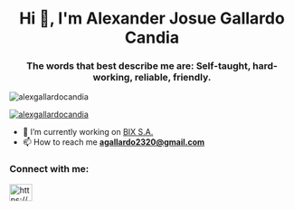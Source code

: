 <h1 align="center">Hi 👋, I'm Alexander Josue Gallardo Candia</h1>
<h3 align="center">The words that best describe me are: Self-taught, hard-working, reliable, friendly.</h3>
<p align="left"> <img src="https://komarev.com/ghpvc/?username=alexgallardocandia&label=Profile%20views&color=0e75b6&style=flat" alt="alexgallardocandia" /> </p>

<p align="left"> <a href="https://github.com/ryo-ma/github-profile-trophy"><img src="https://github-profile-trophy.vercel.app/?username=alexgallardocandia" alt="alexgallardocandia" /></a> </p>

- 🔭 I’m currently working on [BIX S.A. ](https://www.bixparaguay.com/)
- 📫 How to reach me **agallardo2320@gmail.com**

<h3 align="left">Connect with me:</h3>
<p align="left">
<a href="https://www.linkedin.com/in/alexander-josue-gallardo-candia-a2b757265" target="blank"><img align="center" src="https://raw.githubusercontent.com/rahuldkjain/github-profile-readme-generator/master/src/images/icons/Social/linked-in-alt.svg" alt="https://www.linkedin.com/in/alexander-josue-gallardo-candia-a2b757265" height="30" width="40" /></a>
</p>
